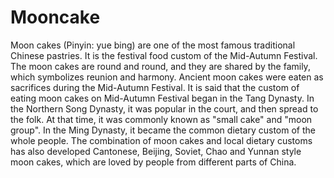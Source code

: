 # Mooncake

Moon cakes (Pinyin: yue bing) are one of the most famous traditional Chinese pastries. It is the festival food custom of the Mid-Autumn Festival. The moon cakes are round and round, and they are shared by the family, which symbolizes reunion and harmony. Ancient moon cakes were eaten as sacrifices during the Mid-Autumn Festival. It is said that the custom of eating moon cakes on Mid-Autumn Festival began in the Tang Dynasty. In the Northern Song Dynasty, it was popular in the court, and then spread to the folk. At that time, it was commonly known as "small cake" and "moon group". In the Ming Dynasty, it became the common dietary custom of the whole people. The combination of moon cakes and local dietary customs has also developed Cantonese, Beijing, Soviet, Chao and Yunnan style moon cakes, which are loved by people from different parts of China.